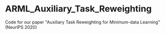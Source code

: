 # ARML_Auxiliary_Task_Reweighting
Code for our paper "Auxiliary Task Reweighting for Minimum-data Learning" (NeurIPS 2020)
